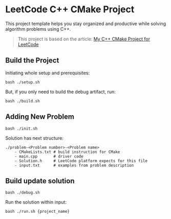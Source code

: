 # LeetCode C++ CMake Project


This project template helps you stay organized and productive while solving algorithm problems using C++.

> This project is based on the article: [My C++ CMake Project for LeetCode](https://medium.com/@scherkesov1006/my-c-cmake-project-for-leetcode-74418383ddd2)




## Build the Project

Initiating whole setup and prerequisites:
```shell
bash ./setup.sh
```

But, if you only need to build the debug artifact, run:

```shell
bash ./build.sh
```

## Adding New Problem

```shell
bash ./init.sh
```

Solution has next structure:

```
./problem-<Problem number>-<Problem name>
    - CMakeLists.txt # build instruction for CMake
    - main.cpp       # driver code
    - Solution.h     # LeetCode platform expects for this file
    - input.txt      # examples from problem description
```

## Build update solution

```shell
bash ./debug.sh
```

Run the solution within input:

```shell
bash ./run.sh {project_name}
```
